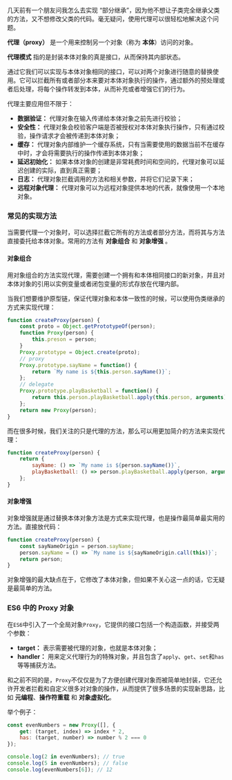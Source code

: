 几天前有一个朋友问我怎么去实现 “部分继承”，因为他不想让子类完全继承父类的方法，又不想修改父类的代码。毫无疑问，使用代理可以很轻松地解决这个问题。

**代理（proxy）** 是一个用来控制另一个对象（称为 **本体**）访问的对象。

**代理模式** 指的是封装本体对象的真是接口，从而保持其内部状态。

通过它我们可以实现与本体对象相同的接口，可以对两个对象进行随意的替换使用。它可以拦截所有或者部分本来要对本体对象执行的操作，通过额外的预处理或者后处理，将每个操作转发到本体，从而补充或者增强它们的行为。

代理主要应用但不限于：
- **数据验证：** 代理对象在输入传递给本体对象之前先进行校验；
- **安全性：** 代理对象会校验客户端是否被授权对本体对象执行操作，只有通过校验，操作请求才会被传递到本体对象；
- **缓存：** 代理对象内部维护一个缓存系统，只有当需要使用的数据当前不在缓存中时，才会将需要执行的操作传递到本体对象；
- **延迟初始化：** 如果本体对象的创建是非常耗费时间和空间的，代理对象可以延迟创建的实际，直到真正需要；
- **日志：** 代理对象拦截调用的方法和相关参数，并将它们记录下来；
- **远程对象代理：** 代理对象可以为远程对象提供本地的代表，就像使用一个本地对象。

### 常见的实现方法
当需要代理一个对象时，可以选择拦截它所有的方法或者部分方法，而将其与方法直接委托给本体对象。常用的方法有 **对象组合** 和 **对象增强** 。
#### 对象组合
用对象组合的方法实现代理，需要创建一个拥有和本体相同接口的新对象，并且对本体对象的引用以实例变量或者闭包变量的形式存放在代理内部。

当我们想要维护原型链，保证代理对象和本体一致性的时候，可以使用伪类继承的方式来实现代理：

```javascript
function createProxy(person) {
    const proto = Object.getPrototypeOf(person);
    function Proxy(person) {
        this.preson = person;
    }
    Proxy.prototype = Object.create(proto);
    // proxy
    Proxy.prototype.sayName = function() {
        return `My name is ${this.person.sayName()}`;
    };
    // delegate
    Proxy.prototype.playBasketball = function() {
        return this.person.playBasketball.apply(this.person, arguments);
    };
    return new Proxy(person);
}
```

而在很多时候，我们关注的只是代理的方法，那么可以用更加简介的方法来实现代理：
```javascript
function createProxy(person) {
    return {
        sayName: () => `My name is ${person.sayName()}`,
        playBasketball: () => person.playBasketball.apply(person, arguments)
    };
}
```

#### 对象增强
对象增强就是通过替换本体对象方法是方式来实现代理，也是操作最简单最实用的方法。直接放代码：
```javascript
function createProxy(person) {
    const sayNameOrigin = person.sayName;
    person.sayName = () => `My name is ${sayNameOrigin.call(this)}`;
    return person;
}
```
对象增强的最大缺点在于，它修改了本体对象，但如果不关心这一点的话，它无疑是最简单的方法。

### ES6 中的 Proxy 对象
在`ES6`中引入了一个全局对象`Proxy`，它提供的接口包括一个构造函数，并接受两个参数：
- **target：** 表示需要被代理的对象，也就是本体对象；
- **handler：** 用来定义代理行为的特殊对象，并且包含了`apply`、`get`、`set`和`has`等等捕获方法。

和之前不同的是，`Proxy`不仅仅是为了方便创建代理对象而被简单地封装，它还允许开发者拦截和自定义很多对对象的操作，从而提供了很多场景的实现新思路，比如 **元编程**、**操作符重载** 和 **对象虚拟化**。

举个例子：
```javascript
const evenNumbers = new Proxy([], {
    get: (target, index) => index * 2,
    has: (target, number) => number % 2 === 0
});

console.log(2 in evenNumbers); // true
console.log(5 in evenNumbers); // false
console.log(evenNumbers[6]); // 12
```